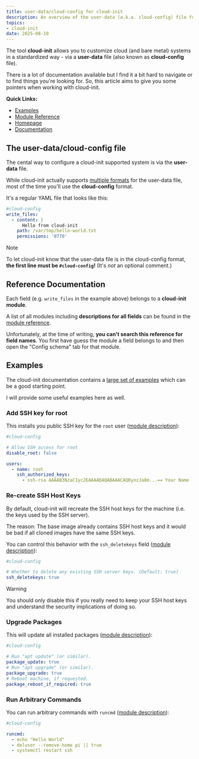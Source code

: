 ```yaml
---
title: user-data/cloud-config for cloud-init
description: An overview of the user-data (a.k.a. cloud-config) file for cloud-init.
topics:
- cloud-init
date: 2025-08-10
---
```


The tool **cloud-init** allows you to customize cloud (and bare metal) systems in a standardized way - via a **user-data** file (also known as **cloud-config** file).

There is a lot of documentation available but I find it a bit hard to navigate or to find things you're looking for. So, this article aims to give you some pointers when working with cloud-init.

**Quick Links:**

* [Examples](https://cloudinit.readthedocs.io/en/latest/reference/examples_library.html)
* [Module Reference](https://cloudinit.readthedocs.io/en/latest/reference/modules.html)
* [Homepage](https://cloud-init.io/)
* [Documentation](https://cloudinit.readthedocs.io/en/latest/index.html)

## The user-data/cloud-config file

The cental way to configure a cloud-init supported system is via the **user-data** file.

While cloud-init actually supports [multiple formats](https://cloudinit.readthedocs.io/en/latest/explanation/format.html#user-data-formats) for the user-data file, most of the time you'll use the **cloud-config** format.

It's a regular YAML file that looks like this:

```yaml
#cloud-config
write_files:
  - content: |
      Hello from cloud-init
    path: /var/tmp/hello-world.txt
    permissions: '0770'
```

> [!NOTE]
To let cloud-init know that the user-data file is in the cloud-config format, **the first line must be `#cloud-config`!** (It's *not* an optional comment.)

## Reference Documentation

Each field (e.g. `write_files` in the example above) belongs to a **cloud-init module**.

A list of all modules including **descriptions for all fields** can be found in the [module reference](https://cloudinit.readthedocs.io/en/latest/reference/modules.html).

Unfortunately, at the time of writing, **you can't search this reference for field names**. You first have guess the module a field belongs to and then open the "Config schema" tab for that module.

## Examples

The cloud-init documentation contains a [large set of examples](https://cloudinit.readthedocs.io/en/latest/reference/examples_library.html) which can be a good starting point.

I will provide some useful examples here as well.

### Add SSH key for root

This installs you public SSH key for the `root` user ([module description](https://cloudinit.readthedocs.io/en/latest/reference/modules.html#ssh)):

```yaml
#cloud-config

# Allow SSH access for root
disable_root: false

users:
  - name: root
    ssh_authorized_keys:
      - ssh-rsa AAAAB3NzaC1yc2EAAAADAQABAAACAQDynzJa8m...== Your Name
```

### Re-create SSH Host Keys

By default, cloud-init will recreate the SSH host keys for the machine (i.e. the keys used by the SSH server).

The reason: The base image already contains SSH host keys and it would be bad if all cloned images have the same SSH keys.

You can control this behavior with the `ssh_deletekeys` field ([module description](https://cloudinit.readthedocs.io/en/latest/reference/modules.html#ssh)):

```yaml
#cloud-config

# Whether to delete any existing SSH server keys. (Default: true)
ssh_deletekeys: true
```

> [!WARNING]
> You should only disable this if you really need to keep your SSH host keys and understand the security implications of doing so.

### Upgrade Packages

This will update all installed packages ([module description](https://cloudinit.readthedocs.io/en/latest/reference/modules.html#package-update-upgrade-install)):

```yaml
#cloud-config

# Run "apt update" (or similar).
package_update: true
# Run "apt upgrade" (or similar).
package_upgrade: true
# Reboot machine, if requested.
package_reboot_if_required: true
```

### Run Arbitrary Commands

You can run arbitrary commands with `runcmd` ([module description](https://cloudinit.readthedocs.io/en/latest/reference/modules.html#runcmd)):

```yaml
#cloud-config

runcmd:
  - echo "Hello World"
  - deluser --remove-home pi || true
  - systemctl restart ssh
```
